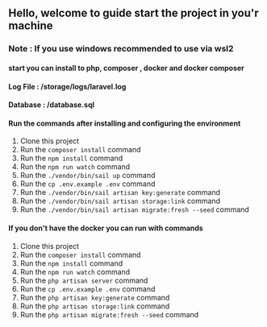 ## Hello, welcome to guide start the project in you'r machine


### Note : If you use windows recommended to use via wsl2

#### start you can install to php, composer , docker and docker composer

#### Log  File : /storage/logs/laravel.log 

#### Database : /database.sql

#### Run the commands after installing and configuring the environment

1. Clone this project
2. Run the `composer install` command
3. Run the `npm install` command
4. Run the `npm run watch` command
5. Run the `./vendor/bin/sail up` command
6. Run the `cp .env.example .env` command
7. Run the `./vendor/bin/sail artisan key:generate` command
8. Run the `./vendor/bin/sail artisan storage:link` command
9. Run the `./vendor/bin/sail artisan migrate:fresh --seed` command


#### If you don't have the docker you can run with commands


1. Clone this project
2. Run the `composer install` command
3. Run the `npm install` command
4. Run the `npm run watch` command
5. Run the `php artisan server` command
6. Run the `cp .env.example .env` command
7. Run the `php artisan key:generate` command
8. Run the `php artisan storage:link` command
9. Run the `php artisan migrate:fresh --seed` command

